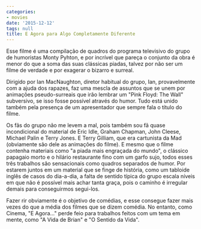 ```yaml
---
categories:
- movies
date: '2015-12-12'
tags: null
title: E Agora para Algo Completamente Diferente
---
```


Esse filme é uma compilação de quadros do programa televisivo do grupo de humoristas Monty Pyhton, e por incrível que pareça o conjunto da obra é menor do que a soma das suas clássicas piadas, talvez por não ser um filme de verdade e por exagerar o bizarro e surreal.

Dirigido por Ian MacNaughton, diretor habitual do grupo, Ian, provavelmente com a ajuda dos rapazes, faz uma mescla de assuntos que se unem por animações pseudo-surreais que irão lembrar um "Pink Floyd: The Wall" subversivo, se isso fosse possível através do humor. Tudo está unido também pela presença de um apresentador que sempre fala o título do filme.

Os fãs do grupo não me levem a mal, pois também sou fã quase incondicional do material de Eric Idle, Graham Chapman, John Cleese, Michael Palin e Terry Jones. E Terry Gilliam, que era cartunista da Mad (obviamente são dele as animações do filme). E mesmo que o filme contenha materiais como "a piada mais engraçada do mundo", o clássico papagaio morto e o hilário restaurante fino com um garfo sujo, todos esses três trabalhos são sensacionais como quadros separados de humor. Por estarem juntos em um material que se finge de história, como um tabloide inglês de casos do dia-a-dia, a falta de sentido típica do grupo escala níveis em que não é possível mais achar tanta graça, pois o caminho é irregular demais para conseguirmos segui-los.

Fazer rir obviamente é o objetivo de comédias, e esse consegue fazer mais vezes do que a média dos filmes que se dizem comédia. No entanto, como Cinema, "E Agora..." perde feio para trabalhos feitos com um tema em mente, como "A Vida de Brian" e "O Sentido da Vida".